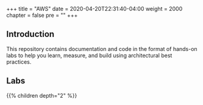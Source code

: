 +++
title = "AWS"
date = 2020-04-20T22:31:40-04:00
weight = 2000
chapter = false
pre = ""
+++

## Introduction

This repository contains documentation and code in the format of hands-on labs to help you learn, measure, and build using architectural best practices.

## Labs

{{% children depth="2" %}}
